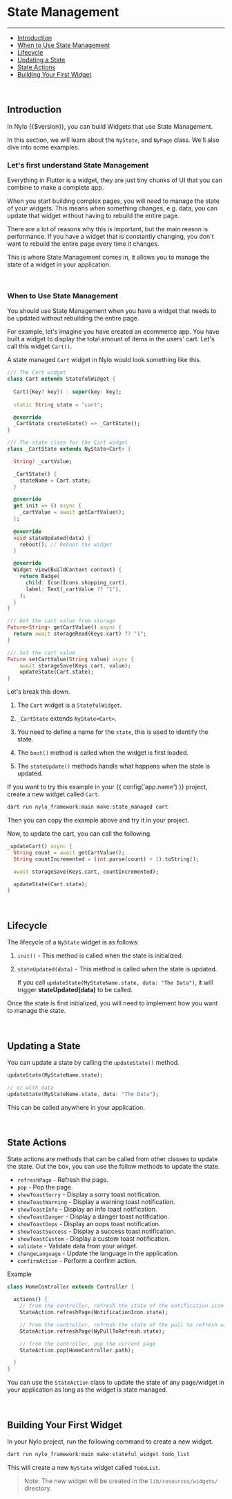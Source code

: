 # State Management

---

<a name="section-1"></a>
- [Introduction](#introduction "Introduction")
- [When to Use State Management](#when-to-use-state-management "When to Use State Management")
- [Lifecycle](#lifecycle "Lifecycle")
- [Updating a State](#updating-a-state "Updating a State")
- [State Actions](#state-actions "State Actions")
- [Building Your First Widget](#building-your-first-widget "Building Your First Widget")

<a name="introduction"></a>
<br>

## Introduction

In Nylo {{$version}}, you can build Widgets that use State Management.

In this section, we will learn about the `NyState`, and `NyPage` class. We'll also dive into some examples.


### Let's first understand State Management

Everything in Flutter is a widget, they are just tiny chunks of UI that you can combine to make a complete app.

When you start building complex pages, you will need to manage the state of your widgets. This means when something changes, e.g. data, you can update that widget without having to rebuild the entire page.

There are a lot of reasons why this is important, but the main reason is performance. If you have a widget that is constantly changing, you don't want to rebuild the entire page every time it changes.

This is where State Management comes in, it allows you to manage the state of a widget in your application.


<a name="when-to-use-state-management"></a>
<br>

### When to Use State Management

You should use State Management when you have a widget that needs to be updated without rebuilding the entire page.

For example, let's imagine you have created an ecommerce app. You have built a widget to display the total amount of items in the users' cart.
Let's call this widget `Cart()`.

A state managed `Cart` widget in Nylo would look something like this.

``` dart
/// The Cart widget
class Cart extends StatefulWidget {
  
  Cart({Key? key}) : super(key: key);
  
  static String state = "cart";

  @override
  _CartState createState() => _CartState();
}

/// The state class for the Cart widget
class _CartState extends NyState<Cart> {

  String? _cartValue;

  _CartState() {
    stateName = Cart.state;
  }

  @override
  get init => () async {
    _cartValue = await getCartValue();
  };
  
  @override
  void stateUpdated(data) {
    reboot(); // Reboot the widget
  }

  @override
  Widget view(BuildContext context) {
    return Badge(
      child: Icon(Icons.shopping_cart),
      label: Text(_cartValue ?? "1"),
    );
  }
}

/// Get the cart value from storage
Future<String> getCartValue() async {
  return await storageRead(Keys.cart) ?? "1";
}

/// Set the cart value
Future setCartValue(String value) async {
    await storageSave(Keys.cart, value);
    updateState(Cart.state);
}
```

Let's break this down.

1. The `Cart` widget is a `StatefulWidget`.

2. `_CartState` extends `NyState<Cart>`.

3. You need to define a name for the `state`, this is used to identify the state.

4. The `boot()` method is called when the widget is first loaded.

5. The `stateUpdate()` methods handle what happens when the state is updated.

If you want to try this example in your {{ config('app.name') }} project, create a new widget called `Cart`. 

``` dart
dart run nylo_framework:main make:state_managed cart
```

Then you can copy the example above and try it in your project.

Now, to update the cart, you can call the following.

```dart 
_updateCart() async {
  String count = await getCartValue();
  String countIncremented = (int.parse(count) + 1).toString();

  await storageSave(Keys.cart, countIncremented);

  updateState(Cart.state);
}
```

<a name="lifecycle"></a>
<br>

## Lifecycle

The lifecycle of a `NyState` widget is as follows:

1. `init()` - This method is called when the state is initialized.

2. `stateUpdated(data)` - This method is called when the state is updated.

    If you call `updateState(MyStateName.state, data: "The Data")`, it will trigger **stateUpdated(data)** to be called. 

Once the state is first initialized, you will need to implement how you want to manage the state.

<a name="updating-a-state"></a>
<br>

## Updating a State

You can update a state by calling the `updateState()` method.

``` dart
updateState(MyStateName.state);

// or with data
updateState(MyStateName.state, data: "The Data");
```

This can be called anywhere in your application.

<a name="state-actions"></a>
<br>

## State Actions

State actions are methods that can be called from other classes to update the state.
Out the box, you can use the follow methods to update the state.

- `refreshPage` - Refresh the page.
- `pop` - Pop the page.
- `showToastSorry` - Display a sorry toast notification.
- `showToastWarning` - Display a warning toast notification.
- `showToastInfo` - Display an info toast notification.
- `showToastDanger` - Display a danger toast notification.
- `showToastOops` - Display an oops toast notification.
- `showToastSuccess` - Display a success toast notification.
- `showToastCustom` - Display a custom toast notification.
- `validate` - Validate data from your widget.
- `changeLanguage` - Update the language in the application.
- `confirmAction` - Perform a confirm action.

Example

``` dart
class HomeController extends Controller {

  actions() {    
    // from the controller, refresh the state of the notification icon
    StateAction.refreshPage(NotificationIcon.state);

    // from the controller, refresh the state of the pull to refresh widget
    StateAction.refreshPage(NyPullToRefresh.state);

    // from the controller, pop the current page
    StateAction.pop(HomeController.path);

  }
}
```

You can use the `StateAction` class to update the state of any page/widget in your application as long as the widget is state managed.

<a name="building-your-first-widget"></a>
<br>

## Building Your First Widget

In your Nylo project, run the following command to create a new widget.

``` dart
dart run nylo_framework:main make:stateful_widget todo_list
```

This will create a new `NyState` widget called `TodoList`.

> Note: The new widget will be created in the `lib/resources/widgets/` directory.
